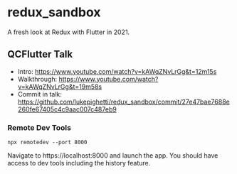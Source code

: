# redux_sandbox

A fresh look at Redux with Flutter in 2021.

## QCFlutter Talk

- Intro: https://www.youtube.com/watch?v=kAWqZNvLrGg&t=12m15s
- Walkthrough: https://www.youtube.com/watch?v=kAWqZNvLrGg&t=19m58s
- Commit in talk: https://github.com/lukepighetti/redux_sandbox/commit/27e47bae7688e260fe67405c4c9aac007c487eb9

### Remote Dev Tools

```
npx remotedev --port 8000
```

Navigate to https://localhost:8000 and launch the app. You should have access to dev tools including the history feature.
